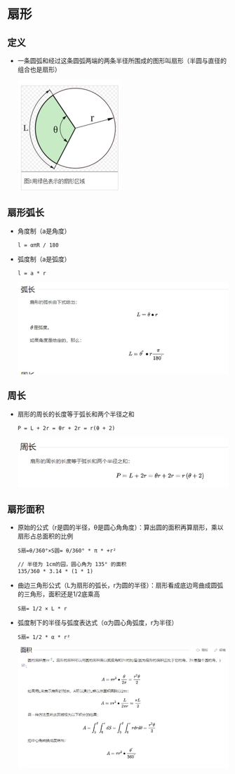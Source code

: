 # 扇形

## 定义

+ 一条圆弧和经过这条圆弧两端的两条半径所围成的图形叫扇形（半圆与直径的组合也是扇形）

  ![扇形](./images/扇形.png)

## 扇形弧长

+ 角度制（a是角度）

  ```
  l = απR / 180
  ```

+ 弧度制（a是弧度）

  ```
  l = a * r
  ```

  ![扇形弧长](./images/扇形弧长.png)

## 周长

+ 扇形的周长的长度等于弧长和两个半径之和

  ```
  P = L + 2r = θr + 2r = r(θ + 2)
  ```

  ![扇形周长](./images/扇形周长.png)

## 扇形面积

+ 原始的公式（r是圆的半径，θ是圆心角角度）：算出圆的面积再算扇形，乘以扇形占总面积的比例

  ```
  S扇=θ/360°×S圆= θ/360° * π * +r²
  ```

  ```
  // 半径为 1cm的园，圆心角为 135° 的面积
  135/360 * 3.14 * (1 * 1)
  ```

+ 曲边三角形公式（L为扇形的弧长，r为圆的半径）：扇形看成底边弯曲成圆弧的三角形，面积还是1/2底乘高

  ```
  S扇= 1/2 × L * r
  ```

+ 弧度制下的半径与弧度表达式（α为圆心角弧度，r为半径）

  ```
  S扇= 1/2 * α * r²
  ```

  ![扇形面积](./images/扇形面积.png)

